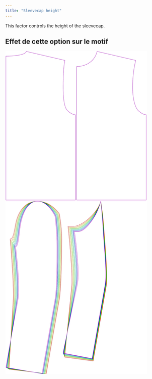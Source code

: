 ```yaml
---
title: "Sleevecap height"
---
```


This factor controls the height of the sleevecap.

## Effet de cette option sur le motif

![Cette image montre l'effet de cette option en superposant plusieurs variantes qui ont une valeur différente pour cette option](bent_sleevecapheight_sample.svg "Effet de cette option sur le modèle")
